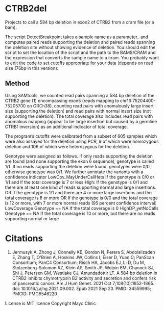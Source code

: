 # CTRB2del
Projects to call a 584 bp deletion in exon2 of CTRB2
from a cram file (or a bam).

The script DetectBreakpoint takes a sample name as a parameter.. and
computes paired reads supporting the deletion and paired reads spanning the deletion site without showing evidence of deletion.
You should edit the script to set the location of the script and the path to the BAMS/CRAM and the expression that converts the sample name to a cram.
You probably want to edit the code to set cutoffs appropriate for your data (depends on read size (76bp in this version).

## Method
Using SAMtools, we counted read pairs spanning a 584 bp deletion of the CTRB2 gene (1) encompassing exon5 (reads mapping to chr16:75204400-75205700 on GRCh38), counting read pairs with anomalously large insert size (supporting the deletion) and read pairs with normal insert size (not supporting the deletion). The total coverage also includes read pairs with anomalous mapping (appear to be large insertion but caused by a germline CTRB1 inversion) as an additional indicator of total coverage.

The program’s cutoffs were calibrated from a subset of 605 samples which were also assayed for the deletion using PCR, 9 of which were homozygous deletion and 106 of which were heterozygous for the deletion.

Genotype were assigned as follows. If only reads supporting the deletion are found (and none supporting the exon 6 sequence), genotype is called 1/1. If no reads supporting the deletion were found, genotypes were 0/0, otherwise genotype was 0/1.
We further annotate the variants with a confidence indicator
	LowCov_MayUnderCallHets
If the genotype is 0/0 or 1/1 and If the total coverage is 7 or less
	High:
		If the genotype is 0/1 and there are at least one kind of reads supporting normal and large insertions.
		OR
		If the genotype is 1/1 and there are 4 or more large insertions and the total coverage is 8 or more
		OR
		If the genotype is 0/0 and the total coverage is 12 or more, with 7 or more normal reads (95 percent confidence interval)
	LowCoverage
		Genotype == NA If the total coverage is 0
	HighDP_yetNoCalls
		Genotype == NA If the total coverage is 10 or more, but there are no reads supporting normal or large

# Citations
1. Jermusyk A, Zhong J, Connelly KE, Gordon N, Perera S, Abdolalizadeh E, Zhang T, O'Brien A, Hoskins JW, Collins I, Eiser D, Yuan C; PanScan Consortium; PanC4 Consortium; Risch HA, Jacobs EJ, Li D, Du M, Stolzenberg-Solomon RZ, Klein AP, Smith JP, Wolpin BM, Chanock SJ, Shi J, Petersen GM, Westlake CJ, Amundadottir LT. A 584 bp deletion in CTRB2 inhibits chymotrypsin B2 activity and secretion and confers risk of pancreatic cancer. Am J Hum Genet. 2021 Oct 7;108(10):1852-1865. doi: 10.1016/j.ajhg.2021.09.002. Epub 2021 Sep 23. PMID: 34559995; PMCID: PMC8546220

License is MIT licence
Copyright Mayo Clinic
